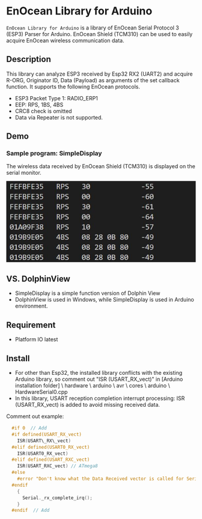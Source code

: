 EnOcean Library for Arduino
====
`EnOcean Library for Arduino` is a library of EnOcean Serial Protocol 3 (ESP3) Parser for Arduino.
EnOcean Shield (TCM310) can be used to easily acquire EnOcean wireless communication data.

## Description

This library can analyze ESP3 received by Esp32 RX2 (UART2) and acquire R-ORG, Originator ID, Data (Payload) as arguments of the set callback function.
It supports the following EnOcean protocols.

* ESP3 Packet Type 1: RADIO_ERP1
* EEP: RPS, 1BS, 4BS
* CRC8 check is omitted
* Data via Repeater is not supported.

## Demo

### Sample program: SimpleDisplay

The wireless data received by EnOcean Shield (TCM310) is displayed on the serial monitor.

![Demo](extra/images/00-demo.JPG "Demo")

## VS. DolphinView

* SimpleDisplay is a simple function version of Dolphin View
* DolphinView is used in Windows, while SimpleDisplay is used in Arduino environment.

## Requirement

* Platform IO latest

## Install

* For other than Esp32, the installed library conflicts with the existing Arduino library, so comment out "ISR (USART_RX_vect)" in [Arduino installation folder] \ hardware \ arduino \ avr \ cores \ arduino \ HardwareSerial0.cpp
* In this library, USART reception completion interrupt processing: ISR (USART_RX_vect) is added to avoid missing received data.

Comment out example:

```c
  #if 0  // Add
  #if defined(USART_RX_vect)
    ISR(USART\_RX\_vect)
  #elif defined(USART0_RX_vect)
    ISR(USART0_RX_vect)
  #elif defined(USART_RXC_vect)
    ISR(USART_RXC_vect) // ATmega8
  #else
    #error "Don't know what the Data Received vector is called for Serial"
  #endif
    {
      Serial._rx_complete_irq();
    }
  #endif  // Add
```